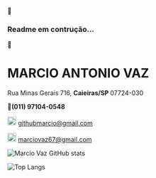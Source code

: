 👷 <h3>Readme em contrução...</h3>

👋 
<h1>MARCIO ANTONIO VAZ</h1>

<p>Rua Minas Gerais 716, <b>Caieiras/SP </b>07724-030</p>

📱<b>(011) 97104-0548</b>

<img  src ="https://cdn-icons-png.flaticon.com/512/281/281769.png" width ="20px" eight = "20px"> githubmarcio@gmail.com

<img  src ="https://cdn-icons-png.flaticon.com/512/281/281769.png" width ="20px" eight = "20px"> marciovaz67@gmail.com


![Marcio Vaz GitHub stats](https://github-readme-stats.vercel.app/api?username=VazMarcio&show_icons=true&theme=radical&custom_title=Marcio%20Vaz%20GitHub%20Stats)


![Top Langs](https://github-readme-stats.vercel.app/api/top-langs/?username=VazMarcio&stats_format=bytes&theme=radical)

